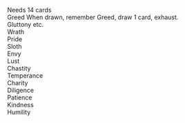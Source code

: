 Needs 14 cards</br>
Greed	When drawn, remember Greed, draw 1 card, exhaust.</br>
Gluttony	etc.</br>
Wrath	</br>
Pride	</br>
Sloth	</br>
Envy	</br>
Lust	</br>
Chastity	</br>
Temperance	</br>
Charity	</br>
Diligence	</br>
Patience	</br>
Kindness	</br>
Humility	</br>
